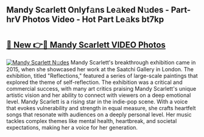 ## Mandy Scarlett Onlyf𝚊ns Le𝚊ked N𝚞des - Part-hrV Photos Video - Hot Part Le𝚊ks bt7kp

# <h2><a href="http://ab20161.deff.icu/?id=Mandy+Scarlett">🔗 New 👉🔴 Mandy Scarlett VIDEO Photos</a></h2>

[![Mandy Scarlett N𝚞des](https://i.imgur.com/rIISA9y.gif)](http://ab20161.deff.icu/?id=Mandy+Scarlett)
Mandy Scarlett's breakthrough exhibition came in 2015, when she showcased her work at the Saatchi Gallery in London. The exhibition, titled "Reflections," featured a series of large-scale paintings that explored the theme of self-reflection. The exhibition was a critical and commercial success, with many art critics praising Mandy Scarlett's unique artistic vision and her ability to connect with viewers on a deep emotional level. Mandy Scarlett is a rising star in the indie-pop scene. With a voice that evokes vulnerability and strength in equal measure, she crafts heartfelt songs that resonate with audiences on a deeply personal level. Her music tackles complex themes like mental health, heartbreak, and societal expectations, making her a voice for her generation.
